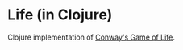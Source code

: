 # Life (in Clojure)
Clojure implementation of [Conway's Game of Life](https://en.wikipedia.org/wiki/Conway%27s_Game_of_Life).
